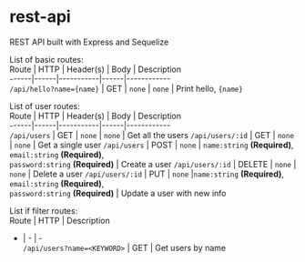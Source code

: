 # rest-api
REST API built with Express and Sequelize

List of basic routes:<br>
Route | HTTP | Header(s) | Body | Description<br>
------|------|-----------|------|------------<br>
`/api/hello?name={name}` | GET | `none` | `none` | Print hello, `{name}`

List of user routes:<br>
Route | HTTP | Header(s) | Body | Description<br>
------|------|-----------|------|------------<br>
`/api/users` | GET | `none` | `none` | Get all the users
`/api/users/:id` | GET | `none` | `none` | Get a single user
`/api/users` | POST | `none` | `name:string` __(Required)__,<br>`email:string` __(Required)__,<br>`password:string` __(Required)__ | Create a user
`/api/users/:id` | DELETE | `none` | `none` | Delete a user
`/api/users/:id` | PUT | `none` |`name:string` __(Required)__,<br>`email:string` __(Required)__,<br>`password:string` __(Required)__ | Update a user with new info

List if filter routes:<br>
Route | HTTP | Description<br>
- | - | -<br>
`/api/users?name=<KEYWORD>` | GET | Get users by name